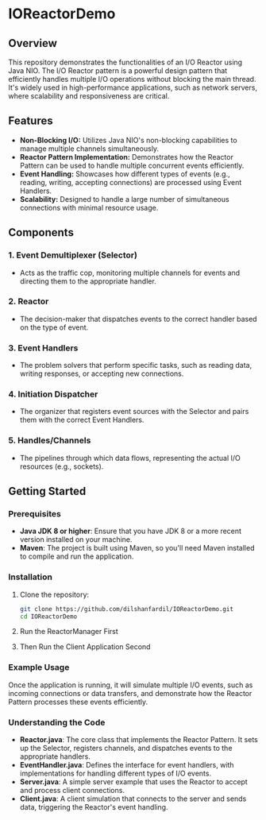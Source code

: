 # IOReactorDemo

## Overview

This repository demonstrates the functionalities of an I/O Reactor using Java NIO. The I/O Reactor pattern is a powerful design pattern that efficiently handles multiple I/O operations without blocking the main thread. It's widely used in high-performance applications, such as network servers, where scalability and responsiveness are critical.

## Features

- **Non-Blocking I/O:** Utilizes Java NIO's non-blocking capabilities to manage multiple channels simultaneously.
- **Reactor Pattern Implementation:** Demonstrates how the Reactor Pattern can be used to handle multiple concurrent events efficiently.
- **Event Handling:** Showcases how different types of events (e.g., reading, writing, accepting connections) are processed using Event Handlers.
- **Scalability:** Designed to handle a large number of simultaneous connections with minimal resource usage.

## Components

### 1. Event Demultiplexer (Selector)
- Acts as the traffic cop, monitoring multiple channels for events and directing them to the appropriate handler.

### 2. Reactor
- The decision-maker that dispatches events to the correct handler based on the type of event.

### 3. Event Handlers
- The problem solvers that perform specific tasks, such as reading data, writing responses, or accepting new connections.

### 4. Initiation Dispatcher
- The organizer that registers event sources with the Selector and pairs them with the correct Event Handlers.

### 5. Handles/Channels
- The pipelines through which data flows, representing the actual I/O resources (e.g., sockets).

## Getting Started

### Prerequisites

- **Java JDK 8 or higher**: Ensure that you have JDK 8 or a more recent version installed on your machine.
- **Maven**: The project is built using Maven, so you'll need Maven installed to compile and run the application.

### Installation

1. Clone the repository:

   ```bash
   git clone https://github.com/dilshanfardil/IOReactorDemo.git
   cd IOReactorDemo
2. Run the ReactorManager First
3. Then Run the Client Application Second

### Example Usage
Once the application is running, it will simulate multiple I/O events, such as incoming connections or data transfers, and demonstrate how the Reactor Pattern processes these events efficiently.

### Understanding the Code

- **Reactor.java**: The core class that implements the Reactor Pattern. It sets up the Selector, registers channels, and dispatches events to the appropriate handlers.
- **EventHandler.java**: Defines the interface for event handlers, with implementations for handling different types of I/O events.
- **Server.java**: A simple server example that uses the Reactor to accept and process client connections.
- **Client.java**: A client simulation that connects to the server and sends data, triggering the Reactor's event handling.